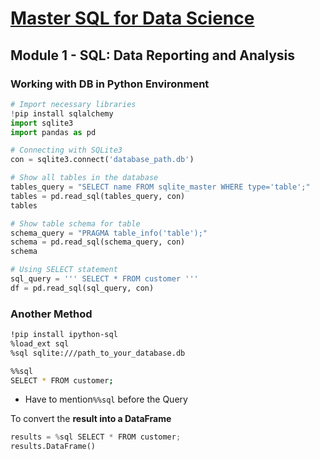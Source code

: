 # [Master SQL for Data Science](https://www.linkedin.com/learning/paths/master-sql-for-data-science)

## Module 1 - SQL: Data Reporting and Analysis

### Working with DB in Python Environment

```python
# Import necessary libraries
!pip install sqlalchemy
import sqlite3
import pandas as pd

# Connecting with SQLite3
con = sqlite3.connect('database_path.db')

# Show all tables in the database
tables_query = "SELECT name FROM sqlite_master WHERE type='table';"
tables = pd.read_sql(tables_query, con)
tables

# Show table schema for table
schema_query = "PRAGMA table_info('table');"
schema = pd.read_sql(schema_query, con)
schema

# Using SELECT statement
sql_query = ''' SELECT * FROM customer '''
df = pd.read_sql(sql_query, con)
```

### Another Method

```bash
!pip install ipython-sql
%load_ext sql
%sql sqlite:///path_to_your_database.db

%%sql
SELECT * FROM customer;
```

- Have to mention`%%sql` before the Query

To convert the **result into a DataFrame**

```python
results = %sql SELECT * FROM customer;
results.DataFrame()
```
